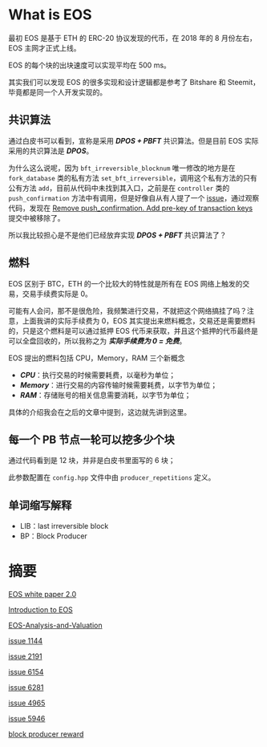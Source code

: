 # What is EOS
最初 EOS 是基于 ETH 的 ERC-20 协议发现的代币，在 2018 年的 8 月份左右，EOS 主网才正式上线。

EOS 的每个块的出块速度可以实现平均在 500 ms。

其实我们可以发现 EOS 的很多实现和设计逻辑都是参考了 Bitshare 和 Steemit，毕竟都是同一个人开发实现的。

## 共识算法
通过白皮书可以看到，宣称是采用 ***DPOS + PBFT*** 共识算法。但是目前 EOS 实际采用的共识算法是 ***DPOS***。

为什么这么说呢，因为 `bft_irreversible_blocknum` 唯一修改的地方是在 `fork_database` 类的私有方法 `set_bft_irreversible`，调用这个私有方法的只有公有方法 `add`，目前从代码中未找到其入口，之前是在 `controller` 类的 `push_confirmation` 方法中有调用，但是好像自从有人提了一个 [issue](https://github.com/EOSIO/eos/issues/4965)，通过观察代码，发现在 [Remove push_confirmation. Add pre-key of transaction keys](https://github.com/EOSIO/eos/commit/16fdb4a15404273c16ce859b6adef21a44be6b9a#diff-147a7174fb705ef227e4e28b336acd4f) 提交中被移除了。

所以我比较担心是不是他们已经放弃实现 ***DPOS + PBFT*** 共识算法了？

## 燃料
EOS 区别于 BTC，ETH 的一个比较大的特性就是所有在 EOS 网络上触发的交易，交易手续费实际是 0。

可能有人会问，那不是很危险，我频繁进行交易，不就把这个网络搞挂了吗？注意，上面我讲的实际手续费为 0，EOS 其实提出来燃料概念，交易还是需要燃料的，只是这个燃料是可以通过抵押 EOS 代币来获取，并且这个抵押的代币最终是可以全盘回收的，所以我称之为 ***实际手续费为 0 = 免费***。

EOS 提出的燃料包括 CPU，Memory，RAM 三个新概念

* ***CPU***：执行交易的时候需要耗费，以毫秒为单位；
* ***Memory***：进行交易的内容传输时候需要耗费，以字节为单位；
* ***RAM***：存储账号的相关信息需要消耗，以字节为单位；

具体的介绍我会在之后的文章中提到，这边就先讲到这里。

## 每一个 PB 节点一轮可以挖多少个块

通过代码看到是 12 块，并非是白皮书里面写的 6 块；

此参数配置在 `config.hpp` 文件中由 `producer_repetitions` 定义。


## 单词缩写解释
* LIB：last irreversible block 
* BP：Block Producer

# 摘要
[EOS white paper 2.0](https://github.com/EOSIO/Documentation/blob/master/TechnicalWhitePaper.md)

[Introduction to EOS](https://blockchainhub.net/blog/blog/introduction-to-eos-blockchain/)

[EOS-Analysis-and-Valuation](https://multicoin.capital/wp-content/uploads/2018/04/EOS-Analysis-and-Valuation.pdf)

[issue 1144](https://github.com/bitshares/bitshares-core/issues/1144)

[issue 2191](https://github.com/EOSIO/eos/issues/2192)

[issue 6154](https://github.com/EOSIO/eos/issues/6154)

[issue 6281](https://github.com/EOSIO/eos/issues/6281)

[issue 4965](https://github.com/EOSIO/eos/issues/4965)

[issue 5946](https://github.com/EOSIO/eos/issues/5946)

[block producer reward](https://eosio.stackexchange.com/questions/2773/how-are-eos-block-producers-rewarded)
